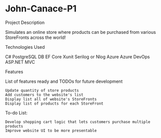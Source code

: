 ﻿# John-Canace-P1

Project Description

  Simulates an online store where products can be purchased from various StoreFronts across the world!

Technologies Used

  C#
  PostgreSQL DB
  EF Core
  Xunit
  Serilog or Nlog
  Azure
  Azure DevOps
  ASP.NET MVC

Features

  List of features ready and TODOs for future development

    Update quantity of store products
    Add customers to the website's list
    Display list all of website's StoreFronts
    Display list of products for each StoreFront

  To-do List:

    Develop shopping cart logic that lets customers purchase multiple products
    Improve website UI to be more presentable
